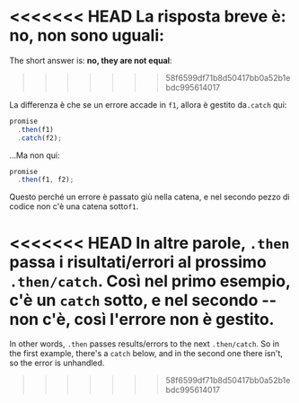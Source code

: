 <<<<<<< HEAD
La risposta breve è: **no, non sono uguali**:
=======
The short answer is: **no, they are not equal**:
>>>>>>> 58f6599df71b8d50417bb0a52b1ebdc995614017

La differenza è che se un errore accade in `f1`, allora è gestito da`.catch` qui:

```js run
promise
  .then(f1)
  .catch(f2);
```

...Ma non qui:

```js run
promise
  .then(f1, f2);
```

Questo perché un errore è passato giù nella catena, e nel secondo pezzo di codice non c'è una catena sotto`f1`.

<<<<<<< HEAD
In altre parole, `.then` passa i risultati/errori al prossimo `.then/catch`. Così nel primo esempio, c'è un `catch` sotto, e nel secondo -- non c'è, così l'errore non è gestito.
=======
In other words, `.then` passes results/errors to the next `.then/catch`. So in the first example, there's a `catch` below, and in the second one there isn't, so the error is unhandled.
>>>>>>> 58f6599df71b8d50417bb0a52b1ebdc995614017

